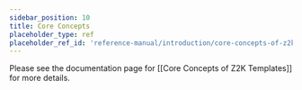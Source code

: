 ```yaml
---
sidebar_position: 10
title: Core Concepts
placeholder_type: ref
placeholder_ref_id: 'reference-manual/introduction/core-concepts-of-z2k-templates'
---
```

Please see the documentation page for [[Core Concepts of Z2K Templates]] for more details.